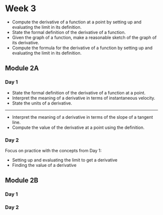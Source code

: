 # Week 3



+ Compute the derivative of a function at a point by setting up and evaluating the limit in its definition.
+ State the formal definition of the derivative of a function.
+ Given the graph of a function, make a reasonable sketch of the graph of its derivative.
+ Compute the formula for the derivative of a function by setting up and evaluating the limit in its definition.



## Module 2A

### Day 1

+ State the formal definition of the derivative of a function at a point. 
+ Interpret the meaning of a derivative in terms of instantaneous velocity.
+ State the units of a derivative. 
---
+ Interpret the meaning of a derivative in terms of the slope of a tangent line. 
+ Compute the value of the derivative at a point using the definition. 



### Day 2

Focus on practice with the concepts from Day 1: 

- Setting up and evaluating the limit to get a derivative 
- Finding the value of a derivative 

## Module 2B

### Day 1


### Day 2
<!--stackedit_data:
eyJoaXN0b3J5IjpbMTUwNzQwMTAwNl19
-->